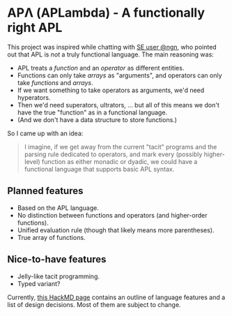 # APΛ (APLambda) - A functionally right APL

This project was inspired while chatting with [SE user @ngn](https://codegolf.stackexchange.com/users/24908/ngn), who pointed out that APL is *not* a truly functional language. The main reasoning was:

* APL treats a *function* and an *operator* as different entities.
* Functions can only take *arrays* as "arguments", and operators can only take *functions* and *arrays*.
* If we want something to take operators as arguments, we'd need hyperators.
* Then we'd need superators, ultrators, ... but all of this means we don't have the true "function" as in a functional language.
* (And we don't have a data structure to store functions.)

So I came up with an idea:

> I imagine, if we get away from the current "tacit" programs and the parsing rule dedicated to operators, and mark every (possibly higher-level) function as either monadic or dyadic, we could have a functional language that supports basic APL syntax.

## Planned features

* Based on the APL language.
* No distinction between functions and operators (and higher-order functions).
* Unified evaluation rule (though that likely means more parentheses).
* True array of functions.

## Nice-to-have features

* Jelly-like tacit programming.
* Typed variant?

Currently, [this HackMD page](https://hackmd.io/@Bubbler/BkbHYIUZU) contains an outline of language features and a list of design decisions. Most of them are subject to change.